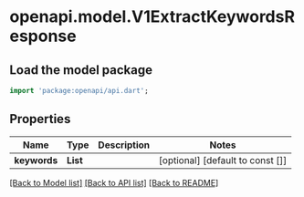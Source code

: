 # openapi.model.V1ExtractKeywordsResponse

## Load the model package
```dart
import 'package:openapi/api.dart';
```

## Properties
Name | Type | Description | Notes
------------ | ------------- | ------------- | -------------
**keywords** | **List<String>** |  | [optional] [default to const []]

[[Back to Model list]](../README.md#documentation-for-models) [[Back to API list]](../README.md#documentation-for-api-endpoints) [[Back to README]](../README.md)


